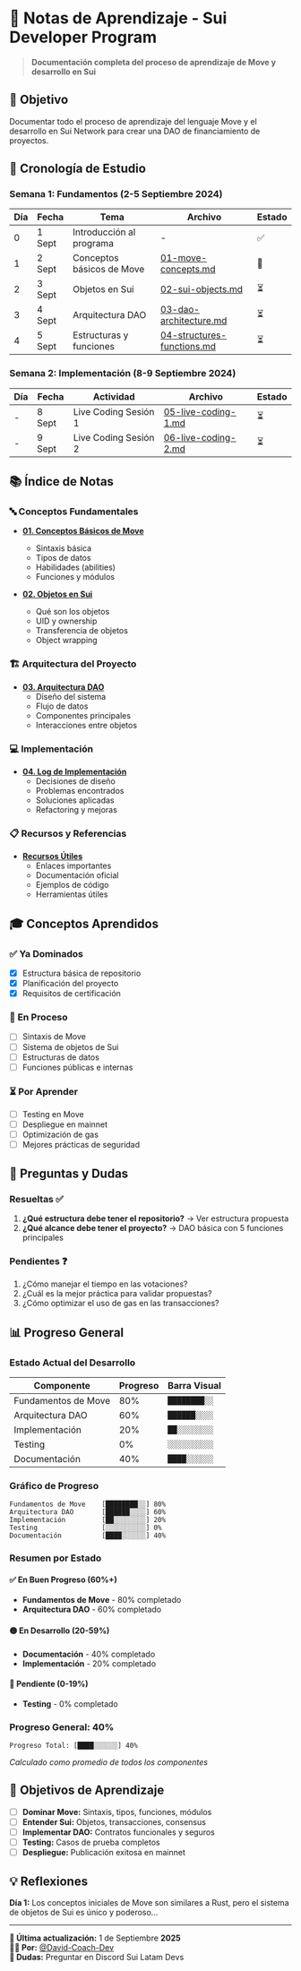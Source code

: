 # 📖 Notas de Aprendizaje - Sui Developer Program

> **Documentación completa del proceso de aprendizaje de Move y desarrollo en Sui**

## 🎯 Objetivo

Documentar todo el proceso de aprendizaje del lenguaje Move y el desarrollo en Sui Network para crear una DAO de financiamiento de proyectos.

## 📅 Cronología de Estudio

### Semana 1: Fundamentos (2-5 Septiembre 2024)

| Día | Fecha | Tema | Archivo | Estado |
|-----|--------|------|---------|--------|
| 0 | 1 Sept | Introducción al programa | - | ✅ |
| 1 | 2 Sept | Conceptos básicos de Move | [01-move-concepts.md](01-move-concepts.md) | 🔄 |
| 2 | 3 Sept | Objetos en Sui | [02-sui-objects.md](02-sui-objects.md) | ⏳ |
| 3 | 4 Sept | Arquitectura DAO | [03-dao-architecture.md](03-dao-architecture.md) | ⏳ |
| 4 | 5 Sept | Estructuras y funciones | [04-structures-functions.md](04-structures-functions.md) | ⏳ |

### Semana 2: Implementación (8-9 Septiembre 2024)

| Día | Fecha | Actividad | Archivo | Estado |
|-----|--------|-----------|---------|--------|
| - | 8 Sept | Live Coding Sesión 1 | [05-live-coding-1.md](05-live-coding-1.md) | ⏳ |
| - | 9 Sept | Live Coding Sesión 2 | [06-live-coding-2.md](06-live-coding-2.md) | ⏳ |

## 📚 Índice de Notas

### 🔤 Conceptos Fundamentales
- [**01. Conceptos Básicos de Move**](01-move-concepts.md)
  - Sintaxis básica
  - Tipos de datos
  - Habilidades (abilities)
  - Funciones y módulos

- [**02. Objetos en Sui**](02-sui-objects.md)  
  - Qué son los objetos
  - UID y ownership
  - Transferencia de objetos
  - Object wrapping

### 🏗️ Arquitectura del Proyecto
- [**03. Arquitectura DAO**](03-dao-architecture.md)
  - Diseño del sistema
  - Flujo de datos
  - Componentes principales
  - Interacciones entre objetos

### 💻 Implementación
- [**04. Log de Implementación**](04-implementation-log.md)
  - Decisiones de diseño
  - Problemas encontrados
  - Soluciones aplicadas
  - Refactoring y mejoras

### 📋 Recursos y Referencias
- [**Recursos Útiles**](resources.md)
  - Enlaces importantes
  - Documentación oficial
  - Ejemplos de código
  - Herramientas útiles

## 🎓 Conceptos Aprendidos

### ✅ Ya Dominados
- [x] Estructura básica de repositorio
- [x] Planificación del proyecto
- [x] Requisitos de certificación

### 🔄 En Proceso
- [ ] Sintaxis de Move
- [ ] Sistema de objetos de Sui
- [ ] Estructuras de datos
- [ ] Funciones públicas e internas

### ⏳ Por Aprender
- [ ] Testing en Move
- [ ] Despliegue en mainnet
- [ ] Optimización de gas
- [ ] Mejores prácticas de seguridad

## 🤔 Preguntas y Dudas

### Resueltas ✅
1. **¿Qué estructura debe tener el repositorio?** → Ver estructura propuesta
2. **¿Qué alcance debe tener el proyecto?** → DAO básica con 5 funciones principales

### Pendientes ❓
1. ¿Cómo manejar el tiempo en las votaciones?
2. ¿Cuál es la mejor práctica para validar propuestas?
3. ¿Cómo optimizar el uso de gas en las transacciones?

## 📊 Progreso General

### Estado Actual del Desarrollo

| Componente | Progreso | Barra Visual |
|------------|----------|--------------|
| Fundamentos de Move | 80% | `████████░░` |
| Arquitectura DAO | 60% | `██████░░░░` |
| Implementación | 20% | `██░░░░░░░░` |
| Testing | 0% | `░░░░░░░░░░` |
| Documentación | 40% | `████░░░░░░` |

### Gráfico de Progreso

```
Fundamentos de Move    [████████░░] 80%
Arquitectura DAO       [██████░░░░] 60%  
Implementación         [██░░░░░░░░] 20%
Testing                [░░░░░░░░░░] 0%
Documentación          [████░░░░░░] 40%
```

### Resumen por Estado

#### ✅ En Buen Progreso (60%+)
- **Fundamentos de Move** - 80% completado
- **Arquitectura DAO** - 60% completado

#### 🟡 En Desarrollo (20-59%)
- **Documentación** - 40% completado
- **Implementación** - 20% completado

#### 🔴 Pendiente (0-19%)
- **Testing** - 0% completado

### Progreso General: 40%

```
Progreso Total: [████░░░░░░] 40%
```

*Calculado como promedio de todos los componentes*

## 🎯 Objetivos de Aprendizaje

- [ ] **Dominar Move:** Sintaxis, tipos, funciones, módulos
- [ ] **Entender Sui:** Objetos, transacciones, consensus
- [ ] **Implementar DAO:** Contratos funcionales y seguros
- [ ] **Testing:** Casos de prueba completos
- [ ] **Despliegue:** Publicación exitosa en mainnet

## 💡 Reflexiones

**Día 1:** Los conceptos iniciales de Move son similares a Rust, pero el sistema de objetos de Sui es único y poderoso...

---

**📝 Última actualización:** 1 de Septiembre **2025**  
**👨‍💻 Por:** [@David-Coach-Dev](https://github.com/David-Coach-Dev)   
**📧 Dudas:** Preguntar en Discord Sui Latam Devs
